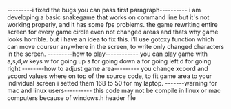 ---------i fixed the bugs you can pass first paragraph----------
i am developing a basic snakegame that works on command line but it's not working properly, and it has some fps problems.
the game rewriting entire screen for every game circle even not changed areas and thats why game looks horrible. but i have an idea to fix this.
i'll use gotoxy function which can move coursur anywhere in the screen, to write only changed characters in the screen.
---------how to play------------
you can play game with a,s,d,w keys
w for going up
s for going down
a for going left
d for going right
--------how to adjust game area---------
you change xcoord and ycoord values where on top of the source code, to fit game area to your individual screen i setted them 168 to 50 for my laptop.
-------warning for mac and linux users----------
this code may not be compile in linux or mac computers because of windows.h header file
